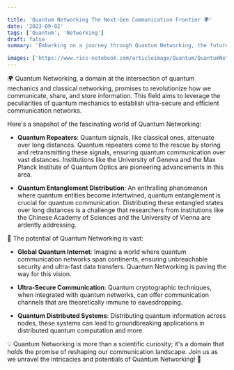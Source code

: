```yaml
---

title: 'Quantum Networking The Next-Gen Communication Frontier 🌍'
date: '2023-09-02'
tags: ['Quantum', 'Networking']
draft: false
summary: 'Embarking on a journey through Quantum Networking, the future of secure and efficient communication!'

images: ['https://www.rics-notebook.com/articleimage/Quantum/QuantumNetworking.webp']
---
```


🌍 Quantum Networking, a domain at the intersection of quantum mechanics and classical networking, promises to revolutionize how we communicate, share, and store information. This field aims to leverage the peculiarities of quantum mechanics to establish ultra-secure and efficient communication networks.

Here's a snapshot of the fascinating world of Quantum Networking:

- **Quantum Repeaters**: Quantum signals, like classical ones, attenuate over long distances. Quantum repeaters come to the rescue by storing and retransmitting these signals, ensuring quantum communication over vast distances. Institutions like the University of Geneva and the Max Planck Institute of Quantum Optics are pioneering advancements in this area.

- **Quantum Entanglement Distribution**: An enthralling phenomenon where quantum entities become intertwined, quantum entanglement is crucial for quantum communication. Distributing these entangled states over long distances is a challenge that researchers from institutions like the Chinese Academy of Sciences and the University of Vienna are ardently addressing.

🌌 The potential of Quantum Networking is vast:

- **Global Quantum Internet**: Imagine a world where quantum communication networks span continents, ensuring unbreachable security and ultra-fast data transfers. Quantum Networking is paving the way for this vision.

- **Ultra-Secure Communication**: Quantum cryptographic techniques, when integrated with quantum networks, can offer communication channels that are theoretically immune to eavesdropping.

- **Quantum Distributed Systems**: Distributing quantum information across nodes, these systems can lead to groundbreaking applications in distributed quantum computation and more.

💡 Quantum Networking is more than a scientific curiosity; it's a domain that holds the promise of reshaping our communication landscape. Join us as we unravel the intricacies and potentials of Quantum Networking! 🚀
